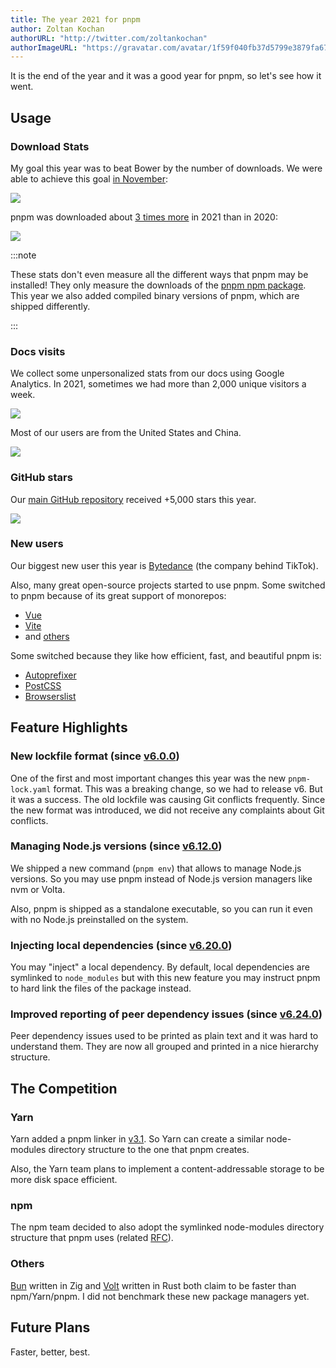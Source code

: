 ```yaml
---
title: The year 2021 for pnpm
author: Zoltan Kochan
authorURL: "http://twitter.com/zoltankochan"
authorImageURL: "https://gravatar.com/avatar/1f59f040fb37d5799e3879fa678c2373?s=48"
---
```


It is the end of the year and it was a good year for pnpm, so let's see how it went.

<!--truncate-->

## Usage

### Download Stats

My goal this year was to beat Bower by the number of downloads. We were able to achieve this goal [in November](https://npm-stat.com/charts.html?package=pnpm&package=bower&from=2021-01-01&to=2021-12-29):

![](/img/blog/pnpm-vs-bower-stats.png)

pnpm was downloaded about [3 times more](https://npm-stat.com/charts.html?package=pnpm&from=2016-12-01&to=2021-12-29) in 2021 than in 2020:

![](/img/blog/download-stats-2021.png)

:::note

These stats don't even measure all the different ways that pnpm may be installed!
They only measure the downloads of the [pnpm npm package](https://www.npmjs.com/package/pnpm). This year we also added compiled binary versions of pnpm, which are shipped differently.

:::

### Docs visits

We collect some unpersonalized stats from our docs using Google Analytics.
In 2021, sometimes we had more than 2,000 unique visitors a week.

![](/img/blog/ga-unique-visits-2021.png)

Most of our users are from the United States and China.

![](/img/blog/countries-2021.png)

### GitHub stars

Our [main GitHub repository](https://github.com/pnpm/pnpm) received +5,000 stars this year.

![](/img/blog/stars-2021.png)

### New users

Our biggest new user this year is [Bytedance](https://github.com/pnpm/pnpm.io/pull/89) (the company behind TikTok).

Also, many great open-source projects started to use pnpm. Some switched to pnpm because of its great support of monorepos:

* [Vue](https://github.com/vuejs/vue-next)
* [Vite](https://github.com/vitejs/vite)
* and [others](https://pnpm.io/workspaces#usage-examples)

Some switched because they like how efficient, fast, and beautiful pnpm is:

* [Autoprefixer](https://twitter.com/Autoprefixer/status/1476226146488692736)
* [PostCSS](https://twitter.com/PostCSS/status/1470438664006258701)
* [Browserslist](https://twitter.com/Browserslist/status/1468264308308156419)

## Feature Highlights

### New lockfile format (since [v6.0.0](https://github.com/pnpm/pnpm/releases/tag/v6.0.0))

One of the first and most important changes this year was the new `pnpm-lock.yaml` format. This was a breaking change, so we had to release v6. But it was a success. The old lockfile was causing Git conflicts frequently. Since the new format was introduced, we did not receive any complaints about Git conflicts.

### Managing Node.js versions (since [v6.12.0](https://github.com/pnpm/pnpm/releases/tag/v6.12.0))

We shipped a new command (`pnpm env`) that allows to manage Node.js versions. So you may use pnpm instead of Node.js version managers like nvm or Volta.

Also, pnpm is shipped as a standalone executable, so you can run it even with no Node.js preinstalled on the system.

### Injecting local dependencies (since [v6.20.0](https://github.com/pnpm/pnpm/releases/tag/v6.20.0))

You may "inject" a local dependency. By default, local dependencies are symlinked to `node_modules` but with this new feature you may instruct pnpm to hard link the files of the package instead.

### Improved reporting of peer dependency issues (since [v6.24.0](https://github.com/pnpm/pnpm/releases/tag/v6.24.0))

Peer dependency issues used to be printed as plain text and it was hard to understand them. They are now all grouped and printed in a nice hierarchy structure.

## The Competition

### Yarn

Yarn added a pnpm linker in [v3.1](https://dev.to/arcanis/yarn-31-corepack-esm-pnpm-optional-packages--3hak#new-install-mode-raw-pnpm-endraw-). So Yarn can create a similar node-modules directory structure to the one that pnpm creates.

Also, the Yarn team plans to implement a content-addressable storage to be more disk space efficient.

### npm

The npm team decided to also adopt the symlinked node-modules directory structure that pnpm uses (related [RFC](https://github.com/npm/rfcs/blob/main/accepted/0042-isolated-mode.md)).

### Others

[Bun](https://twitter.com/jarredsumner/status/1473416431291174912/photo/1) written in Zig and [Volt](https://github.com/voltpkg/volt) written in Rust both claim to be faster than npm/Yarn/pnpm. I did not benchmark these new package managers yet.

## Future Plans

Faster, better, best.
